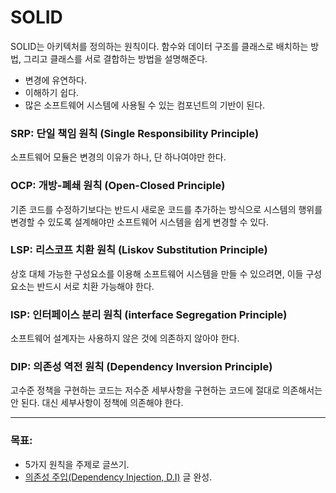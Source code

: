# SOLID

SOLID는 아키텍처를 정의하는 원칙이다. 함수와 데이터 구조를 클래스로 배치하는 방법, 그리고 클래스를 서로 결합하는 방법을 설명해준다.

- 변경에 유연하다.
- 이해하기 쉽다.
- 많은 소프트웨어 시스템에 사용될 수 있는 컴포넌트의 기반이 된다.

### SRP: 단일 책임 원칙 (Single Responsibility Principle)

소프트웨어 모듈은 변경의 이유가 하나, 단 하나여야만 한다.

### OCP: 개방-폐쇄 원칙 (Open-Closed Principle)

기존 코드를 수정하기보다는 반드시 새로운 코드를 추가하는 방식으로 시스템의 행위를 변경할 수 있도록 설계해야만 소프트웨어 시스템을 쉽게 변경할 수 있다.

### LSP: 리스코프 치환 원칙 (Liskov Substitution Principle)

상호 대체 가능한 구성요소를 이용해 소프트웨어 시스템을 만들 수 있으려면, 이들 구성요소는 반드시 서로 치환 가능해야 한다.

### ISP: 인터페이스 분리 원칙 (interface Segregation Principle)

소프트웨어 설계자는 사용하지 않은 것에 의존하지 않아야 한다.

### DIP: 의존성 역전 원칙 (Dependency Inversion Principle)

고수준 정책을 구현하는 코드는 저수준 세부사항을 구현하는 코드에 절대로 의존해서는 안 된다. 대신 세부사항이 정책에 의존해야 한다.

---

### 목표:

- 5가지 원칙을 주제로 글쓰기.
- [의존성 주입(Dependency Injection, D.I)](https://doongji-cold-noodles.tistory.com/41) 글 완성.
